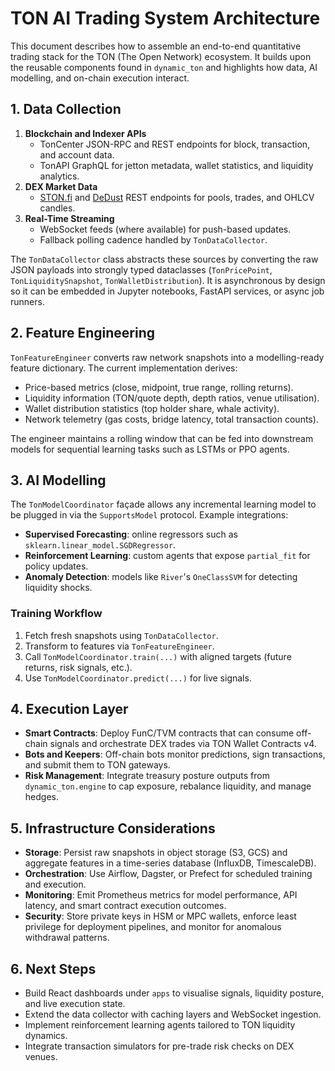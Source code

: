 # TON AI Trading System Architecture

This document describes how to assemble an end-to-end quantitative trading stack
for the TON (The Open Network) ecosystem.  It builds upon the reusable
components found in `dynamic_ton` and highlights how data, AI modelling, and
on-chain execution interact.

## 1. Data Collection

1. **Blockchain and Indexer APIs**
   - TonCenter JSON-RPC and REST endpoints for block, transaction, and account
     data.
   - TonAPI GraphQL for jetton metadata, wallet statistics, and liquidity
     analytics.
2. **DEX Market Data**
   - [STON.fi](https://ston.fi) and [DeDust](https://dedust.io) REST endpoints
     for pools, trades, and OHLCV candles.
3. **Real-Time Streaming**
   - WebSocket feeds (where available) for push-based updates.
   - Fallback polling cadence handled by `TonDataCollector`.

The `TonDataCollector` class abstracts these sources by converting the raw JSON
payloads into strongly typed dataclasses (`TonPricePoint`,
`TonLiquiditySnapshot`, `TonWalletDistribution`).  It is asynchronous by design
so it can be embedded in Jupyter notebooks, FastAPI services, or async job
runners.

## 2. Feature Engineering

`TonFeatureEngineer` converts raw network snapshots into a modelling-ready
feature dictionary.  The current implementation derives:

- Price-based metrics (close, midpoint, true range, rolling returns).
- Liquidity information (TON/quote depth, depth ratios, venue utilisation).
- Wallet distribution statistics (top holder share, whale activity).
- Network telemetry (gas costs, bridge latency, total transaction counts).

The engineer maintains a rolling window that can be fed into downstream models
for sequential learning tasks such as LSTMs or PPO agents.

## 3. AI Modelling

The `TonModelCoordinator` façade allows any incremental learning model to be
plugged in via the `SupportsModel` protocol.  Example integrations:

- **Supervised Forecasting**: online regressors such as `sklearn.linear_model.SGDRegressor`.
- **Reinforcement Learning**: custom agents that expose `partial_fit` for policy
  updates.
- **Anomaly Detection**: models like `River`'s `OneClassSVM` for detecting
  liquidity shocks.

### Training Workflow

1. Fetch fresh snapshots using `TonDataCollector`.
2. Transform to features via `TonFeatureEngineer`.
3. Call `TonModelCoordinator.train(...)` with aligned targets (future returns,
   risk signals, etc.).
4. Use `TonModelCoordinator.predict(...)` for live signals.

## 4. Execution Layer

- **Smart Contracts**: Deploy FunC/TVM contracts that can consume off-chain
  signals and orchestrate DEX trades via TON Wallet Contracts v4.
- **Bots and Keepers**: Off-chain bots monitor predictions, sign transactions,
  and submit them to TON gateways.
- **Risk Management**: Integrate treasury posture outputs from
  `dynamic_ton.engine` to cap exposure, rebalance liquidity, and manage hedges.

## 5. Infrastructure Considerations

- **Storage**: Persist raw snapshots in object storage (S3, GCS) and aggregate
  features in a time-series database (InfluxDB, TimescaleDB).
- **Orchestration**: Use Airflow, Dagster, or Prefect for scheduled training and
  execution.
- **Monitoring**: Emit Prometheus metrics for model performance, API latency,
  and smart contract execution outcomes.
- **Security**: Store private keys in HSM or MPC wallets, enforce least privilege
  for deployment pipelines, and monitor for anomalous withdrawal patterns.

## 6. Next Steps

- Build React dashboards under `apps` to visualise signals, liquidity posture,
  and live execution state.
- Extend the data collector with caching layers and WebSocket ingestion.
- Implement reinforcement learning agents tailored to TON liquidity dynamics.
- Integrate transaction simulators for pre-trade risk checks on DEX venues.

